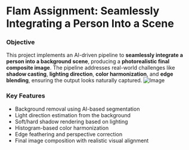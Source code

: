 # Flam Assignment: Seamlessly Integrating a Person Into a Scene

### Objective
This project implements an AI-driven pipeline to **seamlessly integrate a person into a background scene**, producing a **photorealistic final composite image**. The pipeline addresses real-world challenges like **shadow casting**, **lighting direction**, **color harmonization**, and **edge blending**, ensuring the output looks naturally captured.
![Image](https://github.com/user-attachments/assets/67bfafbc-eb2b-48fe-9330-b1833537a217)

### Key Features

- Background removal using AI-based segmentation
- Light direction estimation from the background
- Soft/hard shadow rendering based on lighting
- Histogram-based color harmonization
- Edge feathering and perspective correction
- Final image composition with realistic visual alignment
